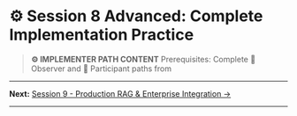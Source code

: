 # ⚙️ Session 8 Advanced: Complete Implementation Practice

> **⚙️ IMPLEMENTER PATH CONTENT**
> Prerequisites: Complete 🎯 Observer and 📝 Participant paths from

---

**Next:** [Session 9 - Production RAG & Enterprise Integration →](Session9_Production_RAG_Enterprise_Integration.md)

---

